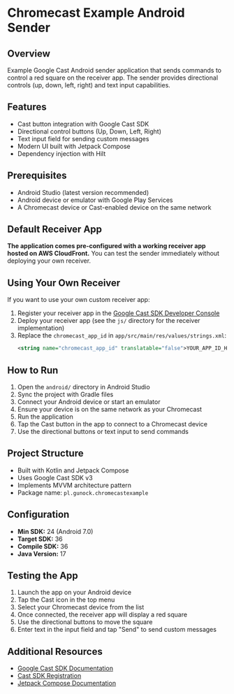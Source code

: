 # Chromecast Example Android Sender

## Overview

Example Google Cast Android sender application that sends commands to control a red square on the receiver app.
The sender provides directional controls (up, down, left, right) and text input capabilities.

## Features

- Cast button integration with Google Cast SDK
- Directional control buttons (Up, Down, Left, Right)
- Text input field for sending custom messages
- Modern UI built with Jetpack Compose
- Dependency injection with Hilt

## Prerequisites

- Android Studio (latest version recommended)
- Android device or emulator with Google Play Services
- A Chromecast device or Cast-enabled device on the same network

## Default Receiver App

**The application comes pre-configured with a working receiver app hosted on AWS CloudFront.**
You can test the sender immediately without deploying your own receiver.

## Using Your Own Receiver

If you want to use your own custom receiver app:

1. Register your receiver app in the [Google Cast SDK Developer Console](https://cast.google.com/publish/)
2. Deploy your receiver app (see the `js/` directory for the receiver implementation)
3. Replace the `chromecast_app_id` in `app/src/main/res/values/strings.xml`:
   ```xml
   <string name="chromecast_app_id" translatable="false">YOUR_APP_ID_HERE</string>
   ```

## How to Run

1. Open the `android/` directory in Android Studio
2. Sync the project with Gradle files
3. Connect your Android device or start an emulator
4. Ensure your device is on the same network as your Chromecast
5. Run the application
6. Tap the Cast button in the app to connect to a Chromecast device
7. Use the directional buttons or text input to send commands

## Project Structure

- Built with Kotlin and Jetpack Compose
- Uses Google Cast SDK v3
- Implements MVVM architecture pattern
- Package name: `pl.gunock.chromecastexample`

## Configuration

- **Min SDK:** 24 (Android 7.0)
- **Target SDK:** 36
- **Compile SDK:** 36
- **Java Version:** 17

## Testing the App

1. Launch the app on your Android device
2. Tap the Cast icon in the top menu
3. Select your Chromecast device from the list
4. Once connected, the receiver app will display a red square
5. Use the directional buttons to move the square
6. Enter text in the input field and tap "Send" to send custom messages

## Additional Resources

- [Google Cast SDK Documentation](https://developers.google.com/cast/docs/android_sender)
- [Cast SDK Registration](https://developers.google.com/cast/docs/registration)
- [Jetpack Compose Documentation](https://developer.android.com/jetpack/compose)
